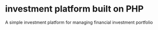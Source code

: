 # investment platform built on PHP
A simple investment platform for managing financial investment portfolio
